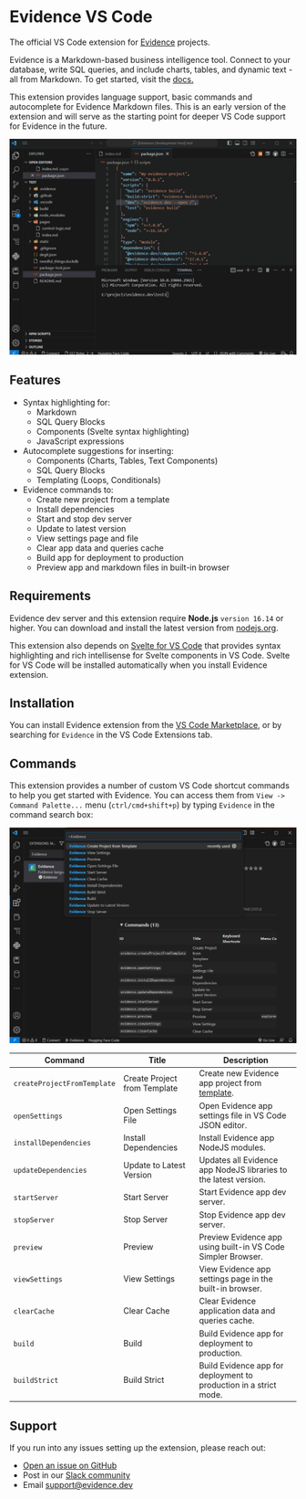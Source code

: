 # Evidence VS Code

The official VS Code extension for [Evidence](https://evidence.dev) projects.

Evidence is a Markdown-based business intelligence tool. Connect to your database, write SQL queries, and include charts, tables, and dynamic text - all from Markdown. To get started, visit the [docs.](https://docs.evidence.dev)

This extension provides language support, basic commands and autocomplete for Evidence Markdown files. This is an early version of the extension and will serve as the starting point for deeper VS Code support for Evidence in the future.

![Evidence App Run](./docs/images/vscode-evidence-app-run.gif?raw=true)

## Features

- Syntax highlighting for:
  - Markdown
  - SQL Query Blocks
  - Components (Svelte syntax highlighting)
  - JavaScript expressions
- Autocomplete suggestions for inserting:
  - Components (Charts, Tables, Text Components)
  - SQL Query Blocks
  - Templating (Loops, Conditionals)
- Evidence commands to:
  - Create new project from a template
  - Install dependencies
  - Start and stop dev server
  - Update to latest version
  - View settings page and file
  - Clear app data and queries cache
  - Build app for deployment to production
  - Preview app and markdown files in built-in browser

## Requirements

Evidence dev server and this extension require **Node.js** `version 16.14` or higher. You can download and install the latest version from [nodejs.org](https://nodejs.org/en/download/).

This extension also depends on [Svelte for VS Code](https://marketplace.visualstudio.com/items?itemName=svelte.svelte-vscode) that provides syntax highlighting and rich intellisense for Svelte components in VS Code. Svelte for VS Code will be installed automatically when you install Evidence extension.

## Installation

You can install Evidence extension from the [VS Code Marketplace](https://marketplace.visualstudio.com/items?itemName=evidence-dev.evidence-vscode), or by searching for `Evidence` in the VS Code Extensions tab.

## Commands

This extension provides a number of custom VS Code shortcut commands to help you get started with Evidence. You can access them from `View -> Command Palette...` menu (`ctrl/cmd+shift+p`) by typing `Evidence` in the command search box:

![Evidence Extension Commands](./docs/images/evidence-vscode-commands.png?raw=true)

| Command | Title | Description |
| --- | --- | --- |
| `createProjectFromTemplate` | Create Project from Template | Create new Evidence app project from [template](https://github.com/evidence-dev/template). |
| `openSettings` | Open Settings File | Open Evidence app settings file in VS Code JSON editor. |
| `installDependencies` | Install Dependencies | Install Evidence app NodeJS modules. |
| `updateDependencies` | Update to Latest Version | Updates all Evidence app NodeJS libraries to the latest version. |
| `startServer` | Start Server | Start Evidence app dev server. |
| `stopServer` | Stop Server | Stop Evidence app dev server. |
| `preview` | Preview | Preview Evidence app using built-in VS Code Simpler Browser. |
| `viewSettings` | View Settings | View Evidence app settings page in the built-in browser. |
| `clearCache` | Clear Cache | Clear Evidence application data and queries cache. |
| `build` | Build | Build Evidence app for deployment to production. |
| `buildStrict` | Build Strict | Build Evidence app for deployment to production in a strict mode. |

## Support

If you run into any issues setting up the extension, please reach out:

- [Open an issue on GitHub](https://github.com/evidence-dev/vscode/issues)
- Post in our [Slack community](https://join.slack.com/t/evidencedev/shared_invite/zt-uda6wp6a-hP6Qyz0LUOddwpXW5qG03Q)
- Email <support@evidence.dev>
